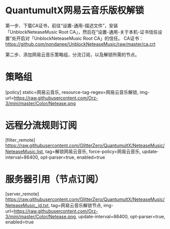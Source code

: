 # QuantumultX网易云音乐版权解锁
第一步、下载CA证书，前往“设置-通用-描述文件”，安装「UnblockNeteaseMusic Root CA」，然后在“设置-通用-关于本机-证书信任设置”处开启对「UnblockNeteaseMusic Root CA」的信任。
CA证书：https://github.com/nondanee/UnblockNeteaseMusic/raw/master/ca.crt

第二步、添加网易云音乐策略组，分流订阅，以及解锁所需的节点。
# 策略组
[policy]
static=网易云音乐, resource-tag-regex=网易云音乐解锁, img-url=https://raw.githubusercontent.com/Orz-3/mini/master/Color/Netease.png

# 远程分流规则订阅
[filter_remote]
https://raw.githubusercontent.com/GlitterZero/QuantumultX/NeteaseMusic/NeteaseMusic.list, tag=解锁网易云音乐, force-policy=网易云音乐, update-interval=86400, opt-parser=true, enabled=true

# 服务器引用（节点订阅）
[server_remote]
https://raw.githubusercontent.com/GlitterZero/QuantumultX/NeteaseMusic/NeteaseMusic_jd.txt, tag=网易云音乐解锁节点, img-url=https://raw.githubusercontent.com/Orz-3/mini/master/Color/Netease.png, update-interval=86400, opt-parser=true, enabled=true

